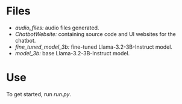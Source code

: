 # Files

* *audio_files:* audio files generated.
* *ChatbotWebsite:* containing source code and UI websites for the chatbot.
* *fine_tuned_model_3b:* fine-tuned Llama-3.2-3B-Instruct model.
* *model_3b:* base Llama-3.2-3B-Instruct model.

# Use

To get started, run *run.py*.
